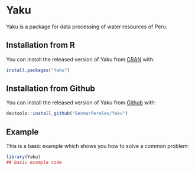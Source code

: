 # Yaku

Yaku is a package for data processing of water resources of Peru.

## Installation from R

You can install the released version of Yaku from [CRAN](https://CRAN.R-project.org) with:

``` r
install.packages("Yaku")
```

## Installation from Github

You can install the released version of Yaku from [Github](https://github.com/GeomarPerales) with:

``` r
devtools::install_github("GeomarPerales/Yaku")
```

## Example

This is a basic example which shows you how to solve a common problem:

``` r
library(Yaku)
## basic example code
```

